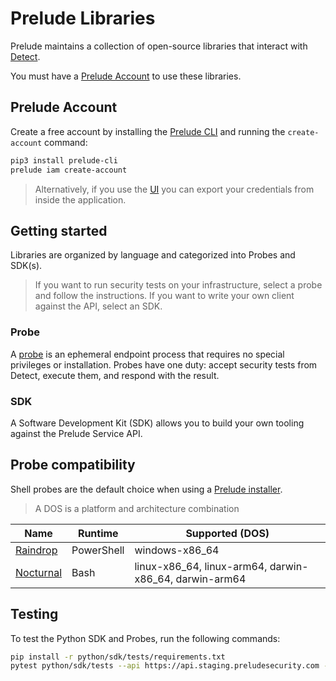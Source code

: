 # Prelude Libraries

Prelude maintains a collection of open-source libraries that interact with [Detect](https://docs.preludesecurity.com/docs/the-basics).

You must have a [Prelude Account](https://docs.preludesecurity.com/docs/prelude-account) to use these libraries. 

## Prelude Account

Create a free account by installing the [Prelude CLI](https://docs.preludesecurity.com/docs/prelude-cli) and running the ``create-account`` command:
```bash
pip3 install prelude-cli
prelude iam create-account
```

> Alternatively, if you use the [UI](https://platform.preludesecurity.com) you can export your credentials from inside the application.

## Getting started

Libraries are organized by language and categorized into Probes and SDK(s).

> If you want to run security tests on your infrastructure, select a probe and follow the instructions. If you want to write your own client against the API, select an SDK.

### Probe

A [probe](https://docs.preludesecurity.com/docs/probes) is an ephemeral endpoint process that requires no special privileges or installation. Probes have one duty: accept security tests from Detect, execute them, and respond with the result.

### SDK

A Software Development Kit (SDK) allows you to build your own tooling against the Prelude Service API. 

## Probe compatibility 

Shell probes are the default choice when using a [Prelude installer](https://docs.preludesecurity.com/docs/individual-probe-deployment#installer). 

> A DOS is a platform and architecture combination

| Name  |  Runtime | Supported (DOS)
| ------------- | ------------- | -------------
| [Raindrop](https://github.com/preludeorg/libraries/tree/master/shell/probe) | PowerShell | windows-x86_64
| [Nocturnal](https://github.com/preludeorg/libraries/tree/master/shell/probe) | Bash | linux-x86_64, linux-arm64, darwin-x86_64, darwin-arm64


## Testing

To test the Python SDK and Probes, run the following commands:

```bash
pip install -r python/sdk/tests/requirements.txt
pytest python/sdk/tests --api https://api.staging.preludesecurity.com --email alex+testingframework@preludesecurity.com
```